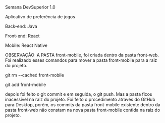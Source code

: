 Semana DevSuperior 1.0

Aplicativo de preferência de jogos

Back-end: Java

Front-end: React

Mobile: React Native

OBSERVAÇÃO: A PASTA front-mobile, foi criada dentro da pasta front-web. Foi realizado esses comandos para mover a pasta front-mobile para a raiz do projeto.


git rm --cached front-mobile

git add front-mobile

depois foi feito o git commit e em seguida, o git push. Mas a pasta ficou inacessível na raiz do projeto. Foi feito o procedimento através do GitHub para Desktop, porém, os commits da pasta front-mobile existente dentro da pasta front-web não constam na nova pasta front-mobile contida na raiz do projeto.

